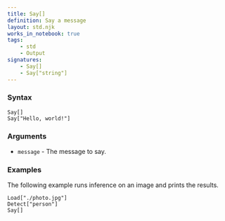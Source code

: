 ```yaml
---
title: Say[]
definition: Say a message
layout: std.njk
works_in_notebook: true
tags:
    - std
    - Output
signatures:
    - Say[]
    - Say["string"]
---
```


### Syntax

```
Say[]
Say["Hello, world!"]
```

### Arguments

- `message` - The message to say.

### Examples

The following example runs inference on an image and prints the results.

```
Load["./photo.jpg"]
Detect["person"]
Say[]
```
